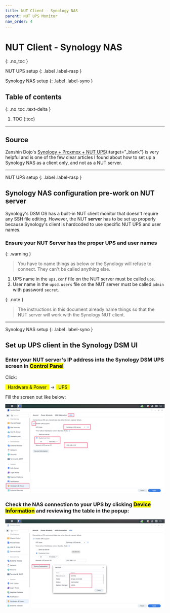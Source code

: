 ```yaml
---
title: NUT Client - Synology NAS
parent: NUT UPS Monitor
nav_order: 4
---
```


# <i class="fas fa-server fa-rotate-90"></i> NUT Client - Synology NAS
{: .no_toc }

<i class="fas fa-power-off"></i> NUT UPS setup
{: .label .label-rasp } 

<i class="fas fa-server fa-rotate-90" style="color: black"></i> Synology NAS setup
{: .label .label-syno }

## Table of contents
{: .no_toc .text-delta }

1. TOC
{:toc}

---
## Source

Zanshin Dojo's [Synology + Proxmox + NUT UPS](https://blog.zanshindojo.org/nut/){:target="_blank"} is very helpful and is one of the few clear articles I found about how to set up a Synology NAS as a client only, and not as a NUT server.

---

<i class="fas fa-power-off"></i> NUT UPS setup
{: .label .label-rasp } 

## Synology NAS configuration pre-work on NUT server

Synology's DSM OS has a built-in NUT client monitor that doesn't require any SSH file editing. However, the NUT **server** has to be set up properly because Synology's client is hardcoded to use specific NUT UPS and user names.

### Ensure your NUT Server has the proper UPS and user names

{: .warning }
>You have to name things as below or the Synology will refuse to connect. They can't be called anything else.

1. UPS name in the `ups.conf` file on the NUT server must be called `ups`.
2. User name in the `upsd.users` file on the NUT server must be called `admin` with password `secret`.

{: .note }
>
> The instructions in this document already name things so that the NUT server will work with the Synology NUT client.

---

<i class="fas fa-server fa-rotate-90" style="color: black"></i> Synology NAS setup
{: .label .label-syno }

## Set up UPS client in the Synology DSM UI

### Enter your NUT server's IP address into the Synology DSM UPS screen in <mark>Control Panel</mark>
 

Click:  

<mark>&nbsp; <i class="fas fa-lightbulb"></i> Hardware & Power &nbsp;</mark> &rarr; <mark>&nbsp; UPS &nbsp;</mark> 

Fill the screen out like below:

![images](../../assets/images/synology-nas-nut-client-setup.png)

### Check the NAS connection to your UPS by clicking <mark>Device Information</mark> and reviewing the table in the popup:

![images](../../assets/images/synology-nas-nut-client-check.png)